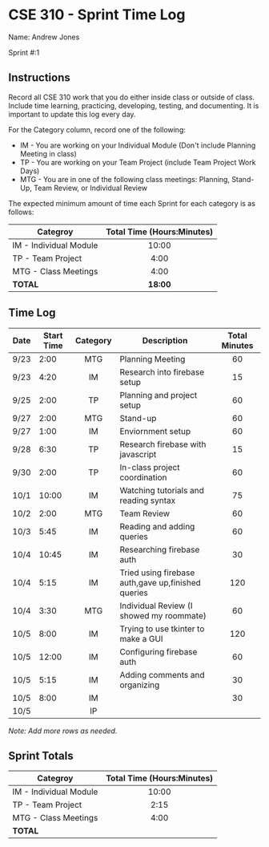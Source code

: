 # CSE 310 - Sprint Time Log

Name: Andrew Jones

Sprint #:1

## Instructions

Record all CSE 310 work that you do either inside class or outside of class.  Include time learning, practicing, developing, testing, and documenting.  It is important to update this log every day.

For the Category column, record one of the following:
* IM - You are working on your Individual Module (Don't include Planning Meeting in class)
* TP - You are working on your Team Project (include Team Project Work Days)
* MTG - You are in one of the following class meetings: Planning, Stand-Up, Team Review, or Individual Review

The expected minimum amount of time each Sprint for each category is as follows:

|Categroy                       |Total Time (Hours:Minutes)|
|-------------------------------|:------------------------:|
|IM - Individual Module         |          10:00           |
|TP - Team Project              |           4:00           |
|MTG - Class Meetings           |           4:00           |
|**TOTAL**                      |        **18:00**         |

## Time Log

|Date      |Start Time|Category|Description                                 |Total Minutes|
|----------|----------|:------:|--------------------------------------------|:-----------:|
|9/23      |2:00      | MTG    |  Planning Meeting                          |60           |
|9/23      |4:20      | IM     |  Research into firebase setup              |15           |
|9/25      |2:00      | TP     |  Planning and project setup                |60           |
|9/27      |2:00      | MTG    |  Stand-up                                  |60           |
|9/27      |1:00      | IM     |  Enviornment setup                         |60           |
|9/28      |6:30      | TP     |  Research firebase with javascript         |15           |
|9/30      |2:00      | TP     |  In-class project coordination             |60           |
|10/1      |10:00     | IM     |  Watching tutorials and reading syntax     |75           |
|10/2      |2:00      | MTG    |  Team Review                               |60           |
|10/3      |5:45      | IM     |  Reading and adding queries                |60           |
|10/4      |10:45     | IM     |  Researching firebase auth                 |30           |
|10/4      |5:15      | IM     |Tried using firebase auth,gave up,finished queries| 120   |
|10/4      |3:30      | MTG    | Individual Review (I showed my roommate)   |60           |
|10/5      |8:00      | IM     | Trying to use tkinter to make a GUI        |120          |
|10/5      |12:00     | IM     | Configuring firebase auth                  |60           |
|10/5      |5:15      | IM     | Adding comments and organizing             |30           |
|10/5      |8:00      | IM     |                                            |30           |
|10/5      |      | IP     | 
_Note: Add more rows as needed._

## Sprint Totals

|Categroy                       |Total Time (Hours:Minutes)|
|-------------------------------|:------------------------:|
|IM - Individual Module         | 10:00                    |
|TP - Team Project              | 2:15                     |
|MTG - Class Meetings           | 4:00                     |
|**TOTAL**                      |                          |

